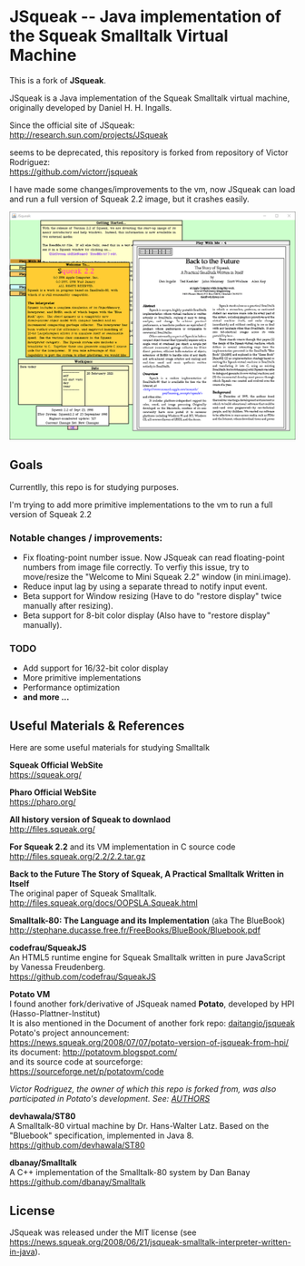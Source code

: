 # JSqueak -- Java implementation of the Squeak Smalltalk Virtual Machine

This is a fork of **JSqueak**.

JSqueak is a Java implementation of the Squeak Smalltalk virtual machine, originally 
developed by Daniel H. H. Ingalls.

Since the official site of JSqueak:<br/>
http://research.sun.com/projects/JSqueak 

seems to be deprecated, this repository is forked from repository of Victor Rodriguez:<br/>
https://github.com/victorr/jsqueak


I have made some changes/improvements to the vm, now JSqueak can load and run a full version of Squeak 2.2 image, but it crashes easily.

![Screenshot](jsqueak-demo.png)


## Goals
Currentlly, this repo is for studying purposes.

I'm trying to add more primitive implementations to the vm to run a full version of Squeak 2.2

### Notable changes / improvements:
* Fix floating-point number issue. Now JSqueak can read floating-point numbers from image file correctly. 
  To verfiy this issue, try to move/resize the "Welcome to Mini Squeak 2.2" window (in mini.image).
* Reduce input lag by using a separate thread to notify input event.
* Beta support for Window resizing (Have to do "restore display" twice manually after resizing).
* Beta support for 8-bit color display (Also have to "restore display" manually).

### TODO
* Add support for 16/32-bit color display
* More primitive implementations
* Performance optimization
* **and more ...**

## Useful Materials & References
Here are some useful materials for studying Smalltalk

**Squeak Official WebSite**<br/>
https://squeak.org/

**Pharo Official WebSite**<br/>
https://pharo.org/

**All history version of Squeak to downlaod**<br/>
http://files.squeak.org/

**For Squeak 2.2** and its VM implementation in C source code<br/> 
http://files.squeak.org/2.2/2.2.tar.gz

**Back to the Future The Story of Squeak, A Practical Smalltalk Written in Itself**<br/>
The original paper of Squeak Smalltalk.<br/>
http://files.squeak.org/docs/OOPSLA.Squeak.html

**Smalltalk-80: The Language and its Implementation** (aka The BlueBook)<br/>
http://stephane.ducasse.free.fr/FreeBooks/BlueBook/Bluebook.pdf

**codefrau/SqueakJS**<br/>
An HTML5 runtime engine for Squeak Smalltalk written in pure JavaScript by Vanessa Freudenberg.<br/>
https://github.com/codefrau/SqueakJS

**Potato VM**<br/>
I found another fork/derivative of JSqueak named **Potato**, developed by HPI (Hasso-Plattner-Institut)<br/>
It is also mentioned in the Document of another fork repo: [daitangio/jsqueak](https://github.com/daitangio/jsqueak) <br/>
Potato's project announcement: https://news.squeak.org/2008/07/07/potato-version-of-jsqueak-from-hpi/ <br/>
its document: http://potatovm.blogspot.com/ <br/>
and its source code at sourceforge: https://sourceforge.net/p/potatovm/code <br/>

*Victor Rodriguez, the owner of which this repo is forked from, was also participated in Potato's development. See: [AUTHORS](https://sourceforge.net/p/potatovm/code/HEAD/tree/trunk/AUTHORS)*

**devhawala/ST80**<br/>
A Smalltalk-80 virtual machine by Dr. Hans-Walter Latz. Based on the "Bluebook" specification, implemented in Java 8.<br/>
https://github.com/devhawala/ST80

**dbanay/Smalltalk**<br/>
A C++ implementation of the Smalltalk-80 system by Dan Banay<br/>
https://github.com/dbanay/Smalltalk

## License
JSqueak was released under the MIT license (see https://news.squeak.org/2008/06/21/jsqueak-smalltalk-interpreter-written-in-java).



